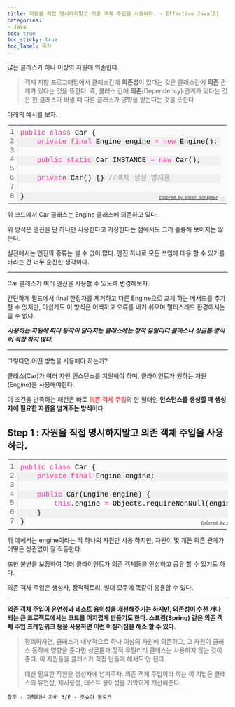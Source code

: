 ```yaml
---
title: 자원을 직접 명시하지말고 의존 객체 주입을 사용하라. - Effective Java[5]
categories:
- Java
toc: true
toc_sticky: true
toc_label: 목차
---
```


많은 클래스가 하나 이상의 자원에 의존한다.

> 객체 지향 프로그래밍에서 클래스간에 **의존성**이 있다는 것은 클래스간에 **의존** 관계가 있다는 것을 뜻한다. 즉, 클래스 간에 **의존**(Dependency) 관계가 있다는 것은 한 클래스가 바뀔 때 다른 클래스가 영향을 받는다는 것을 뜻한다

아래의 예시를 보자.

<div class="colorscripter-code" style="color:#010101;font-family:Consolas, 'Liberation Mono', Menlo, Courier, monospace !important; position:relative !important;overflow:auto"><table class="colorscripter-code-table" style="margin:0;padding:0;border:none;background-color:#fafafa;border-radius:4px;" cellspacing="0" cellpadding="0"><tr><td style="padding:6px;border-right:2px solid #e5e5e5"><div style="margin:0;padding:0;word-break:normal;text-align:right;color:#666;font-family:Consolas, 'Liberation Mono', Menlo, Courier, monospace !important;line-height:130%"><div style="line-height:130%">1</div><div style="line-height:130%">2</div><div style="line-height:130%">3</div><div style="line-height:130%">4</div><div style="line-height:130%">5</div><div style="line-height:130%">6</div><div style="line-height:130%">7</div><div style="line-height:130%">8</div></div></td><td style="padding:6px 0;text-align:left"><div style="margin:0;padding:0;color:#010101;font-family:Consolas, 'Liberation Mono', Menlo, Courier, monospace !important;line-height:130%"><div style="padding:0 6px; white-space:pre; line-height:130%"><span style="color:#ff3399">public</span>&nbsp;<span style="color:#ff3399">class</span>&nbsp;Car&nbsp;{</div><div style="background-color:#f0f0f0; padding:0 6px; white-space:pre; line-height:130%">&nbsp;&nbsp;&nbsp;&nbsp;<span style="color:#ff3399">private</span>&nbsp;<span style="color:#ff3399">final</span>&nbsp;Engine&nbsp;engine&nbsp;<span style="color:#0086b3"></span><span style="color:#ff3399">=</span>&nbsp;<span style="color:#ff3399">new</span>&nbsp;Engine();</div><div style="padding:0 6px; white-space:pre; line-height:130%">&nbsp;</div><div style="background-color:#f0f0f0; padding:0 6px; white-space:pre; line-height:130%">&nbsp;&nbsp;&nbsp;&nbsp;<span style="color:#ff3399">public</span>&nbsp;<span style="color:#ff3399">static</span>&nbsp;Car&nbsp;INSTANCE&nbsp;<span style="color:#0086b3"></span><span style="color:#ff3399">=</span>&nbsp;<span style="color:#ff3399">new</span>&nbsp;Car();</div><div style="padding:0 6px; white-space:pre; line-height:130%">&nbsp;&nbsp;&nbsp;&nbsp;</div><div style="background-color:#f0f0f0; padding:0 6px; white-space:pre; line-height:130%">&nbsp;&nbsp;&nbsp;&nbsp;<span style="color:#ff3399">private</span>&nbsp;Car()&nbsp;{}&nbsp;<span style="color:#999999">//객체&nbsp;생성&nbsp;방지용</span></div><div style="padding:0 6px; white-space:pre; line-height:130%">&nbsp;&nbsp;&nbsp;&nbsp;&nbsp;&nbsp;&nbsp;&nbsp;</div><div style="background-color:#f0f0f0; padding:0 6px; white-space:pre; line-height:130%">}</div></div><div style="text-align:right;margin-top:-13px;margin-right:5px;font-size:9px;font-style:italic"><a href="http://colorscripter.com/info#e" target="_blank" style="color:#e5e5e5text-decoration:none">Colored by Color Scripter</a></div></td><td style="vertical-align:bottom;padding:0 2px 4px 0"><a href="http://colorscripter.com/info#e" target="_blank" style="text-decoration:none;color:white"><span style="font-size:9px;word-break:normal;background-color:#e5e5e5;color:white;border-radius:10px;padding:1px">cs</span></a></td></tr></table></div>

위 코드에서 Car 클래스는 Engine 클래스에 의존하고 있다.

위 방식은 엔진을 단 하나만 사용한다고 가정한다는 점에서도 그리 훌륭해 보이지는 않는다. 

실전에서는 엔진의 종류는 셀 수 없이 많다. 엔진 하나로 모든 쓰임에 대응 할 수 있기를 바라는 건 너무 순진한 생각이다.

<hr>

Car 클래스가 여러 엔진을 사용할 수 있도록 변경해보자.

간단하게 필드에서 final 한정자를 제거하고 다른 Engine으로 교체 하는 메서드를 추가할 수 있지만, 아쉽게도 이 방식은 어색하고 오류를 내기 쉬우며 멀티스레드 환경에서는 쓸 수 없다.



***사용하는 자원에 따라 동작이 달라지는 클래스에는 정적 유틸리티 클래스나 싱글톤 방식이 적합 하지 않다.***

<hr>

그렇다면 어떤 방법을 사용해야 하는가? 

클래스(Car)가 여러 자원 인스턴스를 지원해야 하며, 클라이언트가 원하는 자원(Engine)을 사용해야한다. 

이 조건을 만족하는 패턴은 바로 <span style="color:red;">의존 객체 주입</span>의 한 형태인 **인스턴스를 생성할 때 생성자에 필요한 자원을 넘겨주는 방식**이다.



## Step 1 : 자원을 직접 명시하지말고 의존 객체 주입을 사용하라.

<div class="colorscripter-code" style="color:#010101;font-family:Consolas, 'Liberation Mono', Menlo, Courier, monospace !important; position:relative !important;overflow:auto"><table class="colorscripter-code-table" style="margin:0;padding:0;border:none;background-color:#fafafa;border-radius:4px;" cellspacing="0" cellpadding="0"><tr><td style="padding:6px;border-right:2px solid #e5e5e5"><div style="margin:0;padding:0;word-break:normal;text-align:right;color:#666;font-family:Consolas, 'Liberation Mono', Menlo, Courier, monospace !important;line-height:130%"><div style="line-height:130%">1</div><div style="line-height:130%">2</div><div style="line-height:130%">3</div><div style="line-height:130%">4</div><div style="line-height:130%">5</div><div style="line-height:130%">6</div><div style="line-height:130%">7</div></div></td><td style="padding:6px 0;text-align:left"><div style="margin:0;padding:0;color:#010101;font-family:Consolas, 'Liberation Mono', Menlo, Courier, monospace !important;line-height:130%"><div style="padding:0 6px; white-space:pre; line-height:130%"><span style="color:#ff3399">public</span>&nbsp;<span style="color:#ff3399">class</span>&nbsp;Car&nbsp;{</div><div style="background-color:#f0f0f0; padding:0 6px; white-space:pre; line-height:130%">&nbsp;&nbsp;&nbsp;&nbsp;<span style="color:#ff3399">private</span>&nbsp;<span style="color:#ff3399">final</span>&nbsp;Engine&nbsp;engine;</div><div style="padding:0 6px; white-space:pre; line-height:130%">&nbsp;&nbsp;&nbsp;&nbsp;</div><div style="background-color:#f0f0f0; padding:0 6px; white-space:pre; line-height:130%">&nbsp;&nbsp;&nbsp;&nbsp;<span style="color:#ff3399">public</span>&nbsp;Car(Engine&nbsp;engine)&nbsp;{</div><div style="padding:0 6px; white-space:pre; line-height:130%">&nbsp;&nbsp;&nbsp;&nbsp;&nbsp;&nbsp;&nbsp;&nbsp;<span style="color:#ff3399">this</span>.engine&nbsp;<span style="color:#0086b3"></span><span style="color:#ff3399">=</span>&nbsp;Objects.requireNonNull(engine);&nbsp;&nbsp;&nbsp;&nbsp;</div><div style="background-color:#f0f0f0; padding:0 6px; white-space:pre; line-height:130%">&nbsp;&nbsp;&nbsp;&nbsp;}&nbsp;&nbsp;&nbsp;&nbsp;&nbsp;&nbsp;&nbsp;&nbsp;&nbsp;</div><div style="padding:0 6px; white-space:pre; line-height:130%">}</div></div><div style="text-align:right;margin-top:-13px;margin-right:5px;font-size:9px;font-style:italic"><a href="http://colorscripter.com/info#e" target="_blank" style="color:#e5e5e5text-decoration:none">Colored by Color Scripter</a></div></td><td style="vertical-align:bottom;padding:0 2px 4px 0"><a href="http://colorscripter.com/info#e" target="_blank" style="text-decoration:none;color:white"><span style="font-size:9px;word-break:normal;background-color:#e5e5e5;color:white;border-radius:10px;padding:1px">cs</span></a></td></tr></table></div>

위 예에서는 engine이라는 딱 하나의 자원만 사용 하지만, 자원이 몇 개든 의존 관계가 어떻든 상관없이 잘 작동한다.

또한 불변을 보장하여 여러 클라이언트가 의존 객체들을 안심하고 공유 할 수 있기도 하다.

의존 객체 주입은 생성자, 정적팩토리, 빌더 모두에 똑같이 응용할 수 있다.

<hr>

**의존 객체 주입이 유연성과 테스트 용이성을 개선해주기는 하지만, 의존성이 수천 개나 되는 큰 프로젝트에서는 코드를 어지럽게 만들기도 한다. 스프링(Spring) 같은 의존 객체 주입 프레임워크 등을 사용하면 이런 어질러짐을 해소 할 수 있다.**



> 정리하자면, 클래스가 내부적으로 하나 이상의 자원에 의존하고, 그 자원이 클래스 동작에 영향을 준다면 싱글톤과 정적 유틸리티 클래스는 사용하지 않는 것이 좋다. 이 자원들을 클래스가 직접 만들게 해서도 안 된다.
>
> 대신 필요한 작원을 생성자에 넘겨주자. 의존 객체 주입이라 하는 이 기법은 클래스의 유연성, 재사용성, 테스트 용이성을 기막히게 개선해준다.




```
참조 - 이펙티브 자바 3/E - 조슈아 블로크
```

